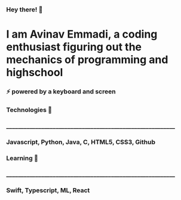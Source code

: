 ### Hey there! 👋
# I am Avinav Emmadi, a coding enthusiast figuring out the mechanics of programming and highschool
### ⚡ powered by a keyboard and screen
###
### Technologies 💬
### __________________________________________________________
### Javascript, Python, Java, C, HTML5, CSS3, Github
###
### Learning 🌱
### __________________________________________________________
### Swift, Typescript, ML, React
###
<!--
**aviemmadi/aviemmadi** is a ✨ _special_ ✨ repository because its `README.md` (this file) appears on your GitHub profile.

Here are some ideas to get you started:

- 🔭 I’m currently working on ...
- 🌱 I’m currently learning ...
- 👯 I’m looking to collaborate on ...
- 🤔 I’m looking for help with ...
- 💬 Ask me about ...
- 📫 How to reach me: ...
- 😄 Pronouns: ...
- ⚡ Fun fact: ...
-->
